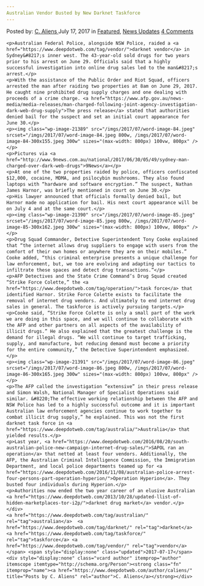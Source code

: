 ```yaml
---
Australian Vendor Busted by New Darknet Taskforce
---
```

<article class="post-listing post-21382 post type-post status-publish format-standard has-post-thumbnail hentry  tag-australian tag-busted tag-darknet tag-taskforce tag-vendor">
    <div class="post-inner">
        <span>Posted by: <a href="https://www.deepdotweb.com/author/caliens/" title="">C. Aliens </a></span>
    <span>July 17, 2017</span>
    <span>in <a href="https://www.deepdotweb.com/category/deepdot-news/" rel="category tag">Featured</a>, <a href="https://www.deepdotweb.com/category/news-updates/" rel="category tag">News Updates</a></span>
    <span><a href="https://www.deepdotweb.com/2017/07/17/australian-vendor-busted-new-darknet-taskforce/#comments">4 Comments</a></span>
    </p>
    <div class="clear"></div>
    
    <p>Australian Federal Police, alongside NSW Police, raided a <a href="https://www.deepdotweb.com/tag/vendor/">darknet vendor</a> in Sydney&#8217;s inner west. The 43-year-old sold drugs for two years prior to his arrest on June 29. Officials said that a highly successful investigation into online drug sales led to the man&#8217;s arrest.</p>
    <p>With the assistance of the Public Order and Riot Squad, officers arrested the man after raiding two properties at 8am on June 29, 2017. He caught nine prohibited drug supply charges and one dealing with proceeds of a crime charge. <a href="https://www.afp.gov.au/news-media/media-releases/man-charged-following-joint-agency-investigation-dark-web-drug-supply">The press release</a> stated that authorities denied bail for the suspect and set an initial court appearance for June 30.</p>
    <p><img class="wp-image-21389" src="/imgs/2017/07/word-image-84.jpeg" srcset="/imgs/2017/07/word-image-84.jpeg 800w, /imgs/2017/07/word-image-84-300x155.jpeg 300w" sizes="(max-width: 800px) 100vw, 800px" /></p>
    <p>Pictures via <a href="http://www.9news.com.au/national/2017/06/30/05/49/sydney-man-charged-over-dark-web-drugs">9News</a></p>
    <p>At one of the two properties raided by police, officers confiscated $12,000, cocaine, MDMA, and psilocybin mushrooms. They also found laptops with “hardware and software encryption.” The suspect, Nathan James Harnor, was briefly mentioned in court on June 30.</p>
    <p>His lawyer announced that officials formally denied bail, but Harnor made no application for bail. His next court appearance will be on July 4 and at the same court.</p>
    <p><img class="wp-image-21390" src="/imgs/2017/07/word-image-85.jpeg" srcset="/imgs/2017/07/word-image-85.jpeg 800w, /imgs/2017/07/word-image-85-300x162.jpeg 300w" sizes="(max-width: 800px) 100vw, 800px" /></p>
    <p>Drug Squad Commander, Detective Superintendent Tony Cooke explained that “the internet allows drug suppliers to engage with users from the comfort of their own homes or anywhere they are on their mobiles.” Cooke added, “this criminal enterprise presents a unique challenge for law enforcement, but, we too are evolving and adapting our tactics to infiltrate these spaces and detect drug transactions.”</p>
    <p>AFP Detectives and the State Crime Command’s Drug Squad created “Strike Force Colette,” the <a href="https://www.deepdotweb.com/tag/operation/">task force</a> that identified Harnor. Strike Force Colette exists to facilitate the removal of internet drug vendors. And ultimately to end internet drug sales in general. The taskforce is actively pursuing targets.</p>
    <p>Cooke said, “Strike Force Colette is only a small part of the work we are doing in this space, and we will continue to collaborate with the AFP and other partners on all aspects of the availability of illicit drugs.” He also explained that the greatest challenge is the demand for illegal drugs. “We will continue to target trafficking, supply, and manufacture, but reducing demand must become a priority for the entire community,” the Detective Superintendent emphasized.</p>
    <p><img class="wp-image-21391" src="/imgs/2017/07/word-image-86.jpeg" srcset="/imgs/2017/07/word-image-86.jpeg 800w, /imgs/2017/07/word-image-86-300x165.jpeg 300w" sizes="(max-width: 800px) 100vw, 800px" /></p>
    <p>The AFP called the investigation “extensive” in their press release and Simon Walsh, National Manager of Specialist Operations said similar. &#8220;The effective working relationship between the AFP and NSW Police has led to a highly successful outcome and it is important Australian law enforcement agencies continue to work together to combat illicit drug supply,” he explained. This was not the first darknet task force in <a href="https://www.deepdotweb.com/tag/australia/">Australia</a> that yielded results.</p>
    <p>Last year, <a href="https://www.deepdotweb.com/2016/08/20/south-australian-police-new-campaign-internet-drug-sales/">SAPOL ran an operation</a> that netted at least four vendors. Additionally, the AFP, the Australian Criminal Intelligence Commission, the Immigration Department, and local police departments teamed up for <a href="https://www.deepdotweb.com/2016/11/08/australian-police-arrest-four-persons-part-operation-hyperion/">Operation Hyperion</a>. They busted four individuals during Hyperion.</p>
    <p>Authorities now ended the two year career of an elusive Australian <a href="https://www.deepdotweb.com/2013/10/28/updated-llist-of-hidden-marketplaces-tor-i2p/">darknet drug market</a> vendor.</p>
    </div>
    <a href="https://www.deepdotweb.com/tag/australian/" rel="tag">australian</a>  <a href="https://www.deepdotweb.com/tag/darknet/" rel="tag">darknet</a> <a href="https://www.deepdotweb.com/tag/taskforce/" rel="tag">taskforce</a> <a href="https://www.deepdotweb.com/tag/vendor/" rel="tag">vendor</a></span> <span style="display:none" class="updated">2017-07-17</span>
    <div style="display:none" class="vcard author" itemprop="author" itemscope itemtype="http://schema.org/Person"><strong class="fn" itemprop="name"><a href="https://www.deepdotweb.com/author/caliens/" title="Posts by C. Aliens" rel="author">C. Aliens</a></strong></div>
    
